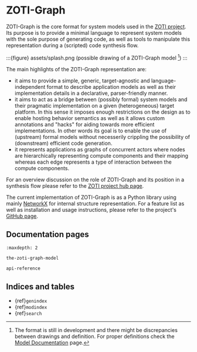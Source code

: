 # ZOTI-Graph

ZOTI-Graph is the core format for system models used in the [ZOTI
project](https://ericsson.github.io/zoti/). Its purpose is to provide
a minimal language to represent system models with the sole purpose of
generating code, as well as tools to manipulate this representation
during a (scripted) code synthesis flow.

:::{figure} assets/splash.png
(possible drawing of a ZOTI-Graph model [^id2])
:::

The main highlights of the ZOTI-Graph representation are:

- it aims to provide a simple, generic, target-agnostic and
  language-independent format to describe application models as well
  as their implementation details in a declarative, parser-friendly
  manner.
- it aims to act as a bridge between (possibly formal) system models
  and their pragmatic implementation on a given (heterogeneous)
  target platform. In this sense it imposes enough restrictions on
  the design as to enable hosting behavior semantics as well as it
  allows custom annotations and "hacks" for aiding towards more
  efficient implementations. In other words its goal is to enable the
  use of (upstream) formal models without necesserily crippling the
  possibility of (downstream) efficient code generation.
- it represents applications as graphs of concurrent actors where
  nodes are hierarchically representing compute components and their
  mapping whereas each edge represents a type of interaction between
  the compute components.

For an overview discussion on the role of ZOTI-Graph and its position
in a synthesis flow please refer to the [ZOTI project hub
page](https://ericsson.github.io/zoti/).

The current implementation of ZOTI-Graph is as a Python library using
mainly [NetworkX](https://networkx.org/) for internal structure
representation. For a feature list as well as installation and usage
instructions, please refer to the project's [GitHub
page](https://github.com/Ericsson/zoti/tree/main/zoti-graph).

## Documentation pages

```{toctree}
:maxdepth: 2

the-zoti-graph-model

api-reference
```

## Indices and tables

- {ref}`genindex`
- {ref}`modindex`
- {ref}`search`

[^id2]: The format is still in development and there might be
    discrepancies between drawings and definition. For proper
    definitions check the [Model Documentation](the-zoti-graph-model) page.

